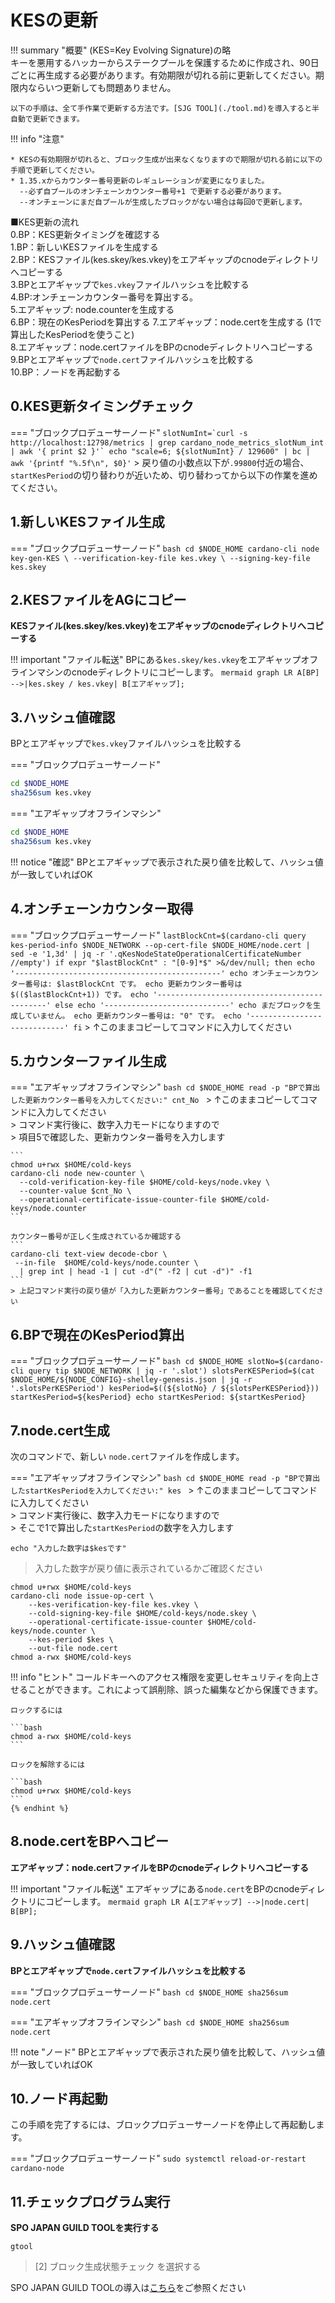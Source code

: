 # **KESの更新**

!!! summary "概要"
    (KES=Key Evolving Signature)の略  
    キーを悪用するハッカーからステークプールを保護するために作成され、90日ごとに再生成する必要があります。有効期限が切れる前に更新してください。期限内ならいつ更新しても問題ありません。  

    以下の手順は、全て手作業で更新する方法です。[SJG TOOL](./tool.md)を導入すると半自動で更新できます。


!!! info "注意"

    * KESの有効期限が切れると、ブロック生成が出来なくなりますので期限が切れる前に以下の手順で更新してください。
    * 1.35.xからカウンター番号更新のレギュレーションが変更になりました。  
      --必ず自プールのオンチェーンカウンター番号+1 で更新する必要があります。  
      --オンチェーンにまだ自プールが生成したブロックがない場合は毎回0で更新します。  



■KES更新の流れ  
0.BP：KES更新タイミングを確認する  
1.BP：新しいKESファイルを生成する  
2.BP：KESファイル(kes.skey/kes.vkey)をエアギャップのcnodeディレクトリへコピーする  
3.BPとエアギャップで`kes.vkey`ファイルハッシュを比較する  
4.BP:オンチェーンカウンター番号を算出する。  
5.エアギャップ: node.counterを生成する  
6.BP：現在のKesPeriodを算出する
7.エアギャップ：node.certを生成する (1で算出したKesPeriodを使うこと)   
8.エアギャップ：node.certファイルをBPのcnodeディレクトリへコピーする  
9.BPとエアギャップで`node.cert`ファイルハッシュを比較する  
10.BP：ノードを再起動する    


## **0.KES更新タイミングチェック**
=== "ブロックプロデューサーノード"
    ```
    slotNumInt=`curl -s http://localhost:12798/metrics | grep cardano_node_metrics_slotNum_int | awk '{ print $2 }'`
    echo "scale=6; ${slotNumInt} / 129600" | bc | awk '{printf "%.5f\n", $0}'
    ```
    > 戻り値の小数点以下が`.99800`付近の場合、`startKesPeriod`の切り替わりが近いため、切り替わってから以下の作業を進めてください。


## **1.新しいKESファイル生成**
=== "ブロックプロデューサーノード"
    ```bash
    cd $NODE_HOME
    cardano-cli node key-gen-KES \
        --verification-key-file kes.vkey \
        --signing-key-file kes.skey
    ```

## **2.KESファイルをAGにコピー**
**KESファイル(kes.skey/kes.vkey)をエアギャップのcnodeディレクトリへコピーする**

!!! important "ファイル転送"
    BPにある`kes.skey/kes.vkey`をエアギャップオフラインマシンのcnodeディレクトリにコピーします。
    ``` mermaid
    graph LR
        A[BP] -->|kes.skey / kes.vkey| B[エアギャップ];
    ``` 

## **3.ハッシュ値確認**
BPとエアギャップで`kes.vkey`ファイルハッシュを比較する

=== "ブロックプロデューサーノード"
```bash
cd $NODE_HOME
sha256sum kes.vkey
```

=== "エアギャップオフラインマシン"
```bash
cd $NODE_HOME
sha256sum kes.vkey
```

!!! notice "確認"
    BPとエアギャップで表示された戻り値を比較して、ハッシュ値が一致していればOK  


## **4.オンチェーンカウンター取得**
=== "ブロックプロデューサーノード"
    ```
    lastBlockCnt=$(cardano-cli query kes-period-info $NODE_NETWORK --op-cert-file $NODE_HOME/node.cert | sed -e '1,3d' | jq -r '.qKesNodeStateOperationalCertificateNumber //empty')
    if expr "$lastBlockCnt" : "[0-9]*$" >&/dev/null; then
    echo '----------------------------------------------'
    echo オンチェーンカウンター番号は: $lastBlockCnt です。
    echo 更新カウンター番号は $(($lastBlockCnt+1)) です。
    echo '---------------------------------------------'
    else
    echo '----------------------------'
    echo まだブロックを生成していません。
    echo 更新カウンター番号は: "0" です。
    echo '----------------------------'
    fi
    ```
    > ↑このままコピーしてコマンドに入力してください 


## **5.カウンターファイル生成**

=== "エアギャップオフラインマシン"
    ```bash
    cd $NODE_HOME
    read -p "BPで算出した更新カウンター番号を入力してください:" cnt_No
    ```
    > ↑このままコピーしてコマンドに入力してください  
    > コマンド実行後に、数字入力モードになりますので  
    > 項目5で確認した、更新カウンター番号を入力します

    ```
    chmod u+rwx $HOME/cold-keys
    cardano-cli node new-counter \
      --cold-verification-key-file $HOME/cold-keys/node.vkey \
      --counter-value $cnt_No \
      --operational-certificate-issue-counter-file $HOME/cold-keys/node.counter
    ```

    カウンター番号が正しく生成されているか確認する
    ```
    cardano-cli text-view decode-cbor \
     --in-file  $HOME/cold-keys/node.counter \
      | grep int | head -1 | cut -d"(" -f2 | cut -d")" -f1
    ```
    > 上記コマンド実行の戻り値が「入力した更新カウンター番号」であることを確認してください


## **6.BPで現在のKesPeriod算出**
=== "ブロックプロデューサーノード"
    ```bash
    cd $NODE_HOME
    slotNo=$(cardano-cli query tip $NODE_NETWORK | jq -r '.slot')
    slotsPerKESPeriod=$(cat $NODE_HOME/${NODE_CONFIG}-shelley-genesis.json | jq -r '.slotsPerKESPeriod')
    kesPeriod=$((${slotNo} / ${slotsPerKESPeriod}))
    startKesPeriod=${kesPeriod}
    echo startKesPeriod: ${startKesPeriod}
    ```

## **7.node.cert生成**
  
次のコマンドで、新しい `node.cert`ファイルを作成します。

=== "エアギャップオフラインマシン"
    ```bash
    cd $NODE_HOME
    read -p "BPで算出したstartKesPeriodを入力してください:" kes
    ```
    > ↑このままコピーしてコマンドに入力してください  
    > コマンド実行後に、数字入力モードになりますので  
    > そこで1で算出した`startKesPeriod`の数字を入力します
```
echo "入力した数字は$kesです"
```
> 入力した数字が戻り値に表示されているかご確認ください

```
chmod u+rwx $HOME/cold-keys
cardano-cli node issue-op-cert \
    --kes-verification-key-file kes.vkey \
    --cold-signing-key-file $HOME/cold-keys/node.skey \
    --operational-certificate-issue-counter $HOME/cold-keys/node.counter \
    --kes-period $kes \
    --out-file node.cert
chmod a-rwx $HOME/cold-keys
```

!!! info "ヒント"
    コールドキーへのアクセス権限を変更しセキュリティを向上させることができます。これによって誤削除、誤った編集などから保護できます。

    ロックするには

    ```bash
    chmod a-rwx $HOME/cold-keys
    ```

    ロックを解除するには

    ```bash
    chmod u+rwx $HOME/cold-keys
    ```
    {% endhint %}

## **8.node.certをBPへコピー**

**エアギャップ：node.certファイルをBPのcnodeディレクトリへコピーする**

!!! important "ファイル転送"
    エアギャップにある`node.cert`をBPのcnodeディレクトリにコピーします。
    ``` mermaid
    graph LR
        A[エアギャップ] -->|node.cert| B[BP];
    ``` 

## **9.ハッシュ値確認**
**BPとエアギャップで`node.cert`ファイルハッシュを比較する**

=== "ブロックプロデューサーノード"
    ```bash
    cd $NODE_HOME
    sha256sum node.cert
    ```


=== "エアギャップオフラインマシン"
    ```bash
    cd $NODE_HOME
    sha256sum node.cert
    ```

!!! note "ノード"
    BPとエアギャップで表示された戻り値を比較して、ハッシュ値が一致していればOK  

## **10.ノード再起動**
この手順を完了するには、ブロックプロデューサーノードを停止して再起動します。

=== "ブロックプロデューサーノード"
    ```
    sudo systemctl reload-or-restart cardano-node
    ```


## **11.チェックプログラム実行**

**SPO JAPAN GUILD TOOLを実行する**

```
gtool
```
>[2] ブロック生成状態チェック を選択する

SPO JAPAN GUILD TOOLの導入は[こちら](./tool.md)をご参照ください